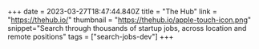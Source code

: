 +++
date = 2023-03-27T18:47:44.840Z
title = "The Hub"
link = "https://thehub.io/"
thumbnail = "https://thehub.io/apple-touch-icon.png"
snippet="Search through thousands of startup jobs, across location and remote positions"
tags = ["search-jobs-dev"]
+++

